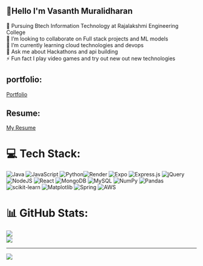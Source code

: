 ## 💫Hello I'm Vasanth Muralidharan

🔭 Pursuing Btech Information Technology at Rajalakshmi Engineering College<br>👯 I’m looking to collaborate on Full stack projects and ML models<br>🌱 I’m currently learning cloud technologies and devops<br>💬 Ask me about Hackathons and api building<br>⚡ Fun fact I play video games and try out new out new technologies<br>

## portfolio:
[Portfolio](https://godricvasa.github.io/VasanthMuralidharan/)

## Resume:
[My Resume](https://vasanthm.tiiny.site)


# 💻 Tech Stack:
![Java](https://img.shields.io/badge/java-%23ED8B00.svg?style=for-the-badge&logo=openjdk&logoColor=white) ![JavaScript](https://img.shields.io/badge/javascript-%23323330.svg?style=for-the-badge&logo=javascript&logoColor=%23F7DF1E) ![Python](https://img.shields.io/badge/python-3670A0?style=for-the-badge&logo=python&logoColor=ffdd54)![Render](https://img.shields.io/badge/Render-%46E3B7.svg?style=for-the-badge&logo=render&logoColor=white) ![Expo](https://img.shields.io/badge/expo-1C1E24?style=for-the-badge&logo=expo&logoColor=#D04A37) ![Express.js](https://img.shields.io/badge/express.js-%23404d59.svg?style=for-the-badge&logo=express&logoColor=%2361DAFB) ![jQuery](https://img.shields.io/badge/jquery-%230769AD.svg?style=for-the-badge&logo=jquery&logoColor=white)  ![NodeJS](https://img.shields.io/badge/node.js-6DA55F?style=for-the-badge&logo=node.js&logoColor=white) ![React](https://img.shields.io/badge/react-%2320232a.svg?style=for-the-badge&logo=react&logoColor=%2361DAFB) ![MongoDB](https://img.shields.io/badge/MongoDB-%234ea94b.svg?style=for-the-badge&logo=mongodb&logoColor=white) ![MySQL](https://img.shields.io/badge/mysql-4479A1.svg?style=for-the-badge&logo=mysql&logoColor=white) ![NumPy](https://img.shields.io/badge/numpy-%23013243.svg?style=for-the-badge&logo=numpy&logoColor=white) ![Pandas](https://img.shields.io/badge/pandas-%23150458.svg?style=for-the-badge&logo=pandas&logoColor=white) ![scikit-learn](https://img.shields.io/badge/scikit--learn-%23F7931E.svg?style=for-the-badge&logo=scikit-learn&logoColor=white) ![Matplotlib](https://img.shields.io/badge/Matplotlib-%23ffffff.svg?style=for-the-badge&logo=Matplotlib&logoColor=black) ![Spring](https://img.shields.io/badge/spring-%236DB33F.svg?style=for-the-badge&logo=spring&logoColor=white) ![AWS](https://img.shields.io/badge/AWS-%23FF9900.svg?style=for-the-badge&logo=amazon-aws&logoColor=white)
# 📊 GitHub Stats:
![](https://github-readme-stats.vercel.app/api?username=godricvasa&theme=dark&hide_border=false&include_all_commits=false&count_private=false)<br/>
![](https://github-readme-streak-stats.herokuapp.com/?user=godricvasa&theme=dark&hide_border=false)<br/>


---
[![](https://visitcount.itsvg.in/api?id=godricvasa&icon=2&color=12)](https://visitcount.itsvg.in)

<!-- Proudly created with GPRM ( https://gprm.itsvg.in ) -->
